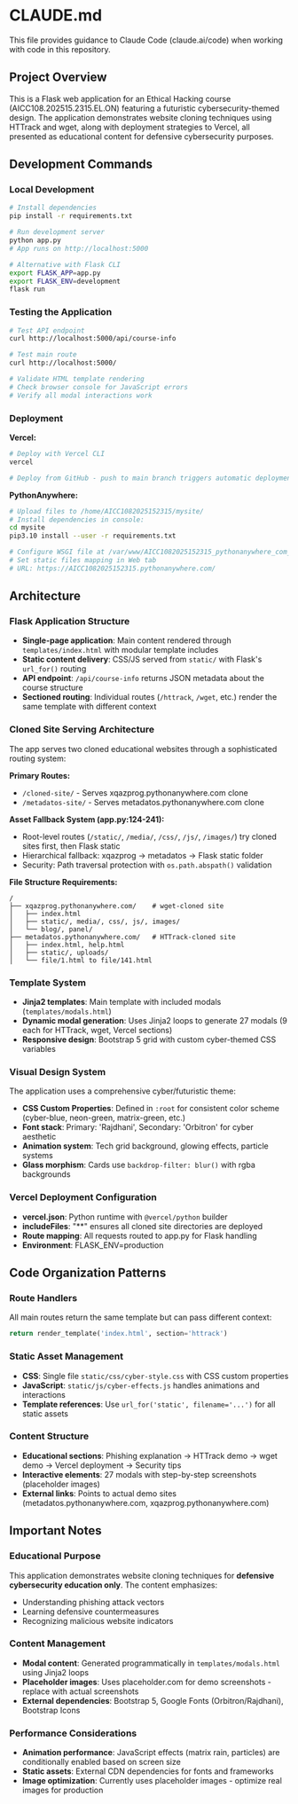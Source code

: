 # CLAUDE.md

This file provides guidance to Claude Code (claude.ai/code) when working with code in this repository.

## Project Overview

This is a Flask web application for an Ethical Hacking course (AICC108.202515.2315.EL.ON) featuring a futuristic cybersecurity-themed design. The application demonstrates website cloning techniques using HTTrack and wget, along with deployment strategies to Vercel, all presented as educational content for defensive cybersecurity purposes.

## Development Commands

### Local Development
```bash
# Install dependencies
pip install -r requirements.txt

# Run development server
python app.py
# App runs on http://localhost:5000

# Alternative with Flask CLI
export FLASK_APP=app.py
export FLASK_ENV=development
flask run
```

### Testing the Application
```bash
# Test API endpoint
curl http://localhost:5000/api/course-info

# Test main route
curl http://localhost:5000/

# Validate HTML template rendering
# Check browser console for JavaScript errors
# Verify all modal interactions work
```

### Deployment

**Vercel:**
```bash
# Deploy with Vercel CLI
vercel

# Deploy from GitHub - push to main branch triggers automatic deployment
```

**PythonAnywhere:**
```bash
# Upload files to /home/AICC1082025152315/mysite/
# Install dependencies in console:
cd mysite
pip3.10 install --user -r requirements.txt

# Configure WSGI file at /var/www/AICC1082025152315_pythonanywhere_com_wsgi.py
# Set static files mapping in Web tab
# URL: https://AICC1082025152315.pythonanywhere.com/
```

## Architecture

### Flask Application Structure
- **Single-page application**: Main content rendered through `templates/index.html` with modular template includes
- **Static content delivery**: CSS/JS served from `static/` with Flask's `url_for()` routing
- **API endpoint**: `/api/course-info` returns JSON metadata about the course structure
- **Sectioned routing**: Individual routes (`/httrack`, `/wget`, etc.) render the same template with different context

### Cloned Site Serving Architecture
The app serves two cloned educational websites through a sophisticated routing system:

**Primary Routes:**
- `/cloned-site/` - Serves xqazprog.pythonanywhere.com clone
- `/metadatos-site/` - Serves metadatos.pythonanywhere.com clone

**Asset Fallback System (app.py:124-241):**
- Root-level routes (`/static/`, `/media/`, `/css/`, `/js/`, `/images/`) try cloned sites first, then Flask static
- Hierarchical fallback: xqazprog → metadatos → Flask static folder
- Security: Path traversal protection with `os.path.abspath()` validation

**File Structure Requirements:**
```
/
├── xqazprog.pythonanywhere.com/    # wget-cloned site
│   ├── index.html
│   ├── static/, media/, css/, js/, images/
│   └── blog/, panel/
├── metadatos.pythonanywhere.com/   # HTTrack-cloned site
│   ├── index.html, help.html
│   ├── static/, uploads/
│   └── file/1.html to file/141.html
```

### Template System
- **Jinja2 templates**: Main template with included modals (`templates/modals.html`)
- **Dynamic modal generation**: Uses Jinja2 loops to generate 27 modals (9 each for HTTrack, wget, Vercel sections)
- **Responsive design**: Bootstrap 5 grid with custom cyber-themed CSS variables

### Visual Design System
The application uses a comprehensive cyber/futuristic theme:
- **CSS Custom Properties**: Defined in `:root` for consistent color scheme (cyber-blue, neon-green, matrix-green, etc.)
- **Font stack**: Primary: 'Rajdhani', Secondary: 'Orbitron' for cyber aesthetic
- **Animation system**: Tech grid background, glowing effects, particle systems
- **Glass morphism**: Cards use `backdrop-filter: blur()` with rgba backgrounds

### Vercel Deployment Configuration
- **vercel.json**: Python runtime with `@vercel/python` builder
- **includeFiles**: "**" ensures all cloned site directories are deployed
- **Route mapping**: All requests routed to app.py for Flask handling
- **Environment**: FLASK_ENV=production

## Code Organization Patterns

### Route Handlers
All main routes return the same template but can pass different context:
```python
return render_template('index.html', section='httrack')
```

### Static Asset Management
- **CSS**: Single file `static/css/cyber-style.css` with CSS custom properties
- **JavaScript**: `static/js/cyber-effects.js` handles animations and interactions
- **Template references**: Use `url_for('static', filename='...')` for all static assets

### Content Structure
- **Educational sections**: Phishing explanation → HTTrack demo → wget demo → Vercel deployment → Security tips
- **Interactive elements**: 27 modals with step-by-step screenshots (placeholder images)
- **External links**: Points to actual demo sites (metadatos.pythonanywhere.com, xqazprog.pythonanywhere.com)

## Important Notes

### Educational Purpose
This application demonstrates website cloning techniques for **defensive cybersecurity education only**. The content emphasizes:
- Understanding phishing attack vectors
- Learning defensive countermeasures
- Recognizing malicious website indicators

### Content Management
- **Modal content**: Generated programmatically in `templates/modals.html` using Jinja2 loops
- **Placeholder images**: Uses placeholder.com for demo screenshots - replace with actual screenshots
- **External dependencies**: Bootstrap 5, Google Fonts (Orbitron/Rajdhani), Bootstrap Icons

### Performance Considerations
- **Animation performance**: JavaScript effects (matrix rain, particles) are conditionally enabled based on screen size
- **Static assets**: External CDN dependencies for fonts and frameworks
- **Image optimization**: Currently uses placeholder images - optimize real images for production